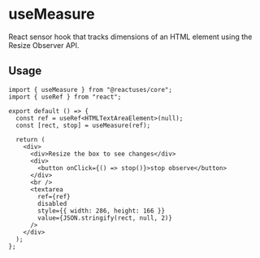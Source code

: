 # useMeasure

React sensor hook that tracks dimensions of an HTML element using the Resize Observer API.

## Usage

```tsx
import { useMeasure } from "@reactuses/core";
import { useRef } from "react";

export default () => {
  const ref = useRef<HTMLTextAreaElement>(null);
  const [rect, stop] = useMeasure(ref);

  return (
    <div>
      <div>Resize the box to see changes</div>
      <div>
        <button onClick={() => stop()}>stop observe</button>
      </div>
      <br />
      <textarea
        ref={ref}
        disabled
        style={{ width: 286, height: 166 }}
        value={JSON.stringify(rect, null, 2)}
      />
    </div>
  );
};
```